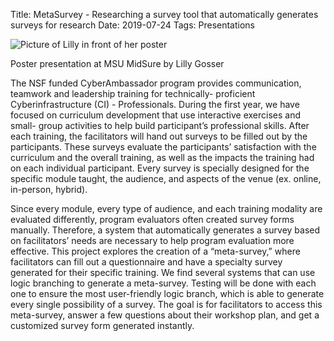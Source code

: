 Title: MetaSurvey - Researching a survey tool that automatically generates surveys for research
Date: 2019-07-24
Tags: Presentations


![Picture of Lilly in front of her poster](//colbrydi.github.io/cyberambassadors/images/2019_ENSURE_Lilly)

Poster presentation at MSU MidSure by Lilly Gosser

The NSF funded CyberAmbassador program provides communication, teamwork and leadership training for technically- proficient Cyberinfrastructure (CI) - Professionals. During the first year, we have focused on curriculum development that use interactive exercises and small- group activities to help build participant’s professional skills. After each training, the facilitators will hand out surveys to be filled out by the participants. These surveys evaluate the participants’ satisfaction with the curriculum and the overall training, as well as the impacts the training had on each individual participant. Every survey is specially designed for the specific module taught, the audience, and aspects of the venue (ex. online, in-person, hybrid). 

Since every module, every type of audience, and each training modality are evaluated differently, program evaluators often created survey forms manually. Therefore, a system that automatically generates a survey based on facilitators’ needs are necessary to help program evaluation more effective. This project explores the creation of a “meta-survey,” where facilitators can fill out a questionnaire and have a specialty survey generated for their specific training. We find several systems that can use logic branching to generate a meta-survey. Testing will be done with each one to ensure the most user-friendly logic branch, which is able to generate every single possibility of a survey. The goal is for facilitators to access this meta-survey, answer a few questions about their workshop plan, and get a customized survey form generated  instantly.
